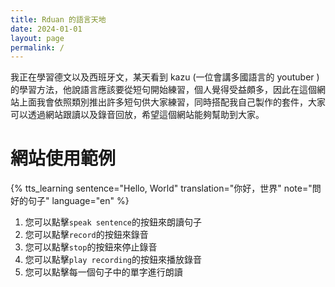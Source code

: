 ```yaml
---
title: Rduan 的語言天地
date: 2024-01-01
layout: page
permalink: /
---
```


我正在學習德文以及西班牙文，某天看到 kazu (一位會講多國語言的 youtuber )的學習方法，他說語言應該要從短句開始練習，個人覺得受益頗多，因此在這個網站上面我會依照類別推出許多短句供大家練習，同時搭配我自己製作的套件，大家可以透過網站跟讀以及錄音回放，希望這個網站能夠幫助到大家。

# 網站使用範例

{% tts_learning
    sentence="Hello, World"
    translation="你好，世界"
    note="問好的句子"
    language="en"
%}

1. 您可以點擊`speak sentence`的按鈕來朗讀句子
2. 您可以點擊`record`的按鈕來錄音
3. 您可以點擊`stop`的按鈕來停止錄音
4. 您可以點擊`play recording`的按鈕來播放錄音
5. 您可以點擊每一個句子中的單字進行朗讀
